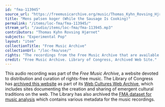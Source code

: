 ```yaml
---
id: "fma-113945"
source_url: "https://freemusicarchive.org/music/Thomas_Kyhn_Rovsing_Hjrnet/2015021275957958/Thomas_Kyhn_Rovsing_Hjrnet_-_Mens_plsen_koger_While_the_Sausage_Is_Cooking"
title: "Mens pølsen koger (While the Sausage Is Cooking)"
permalink: "/items/loc-fma/fma-113945/"
stream_url: "/audio/items/loc-fma/fma-113945.mp3"
contributors: "Thomas Kyhn Rovsing Hjørnet"
subjects: "Experimental Pop"
layout: "item"
collectionTitle: "Free Music Archive"
collectionUrl: "/loc-fma/use/"
rights: "The recordings from the Free Music Archive that are available on Citizen DJ have a CC0 1.0 Universal License (Public Domain Dedication) which means you can copy, modify, distribute and perform the work, even for commercial purposes, all without asking permission."
credit: "Free Music Archive. Library of Congress, Archived Web Site."
---
```


This audio recording was part of the _Free Music Archive_, a website devoted to distribution and curation of rights-free music. The Library of Congress has [archived this website](https://www.loc.gov/item/lcwaN0026492/) as part of its [Web Cultures Web Archive](https://www.loc.gov/collections/web-cultures-web-archive/about-this-collection/), which includes sites documenting the creation and sharing of emergent cultural traditions on the web. The Library has also archived the [FMA dataset for music analysis](https://catalog.loc.gov/vwebv/search?searchCode=LCCN&searchArg=2018655052&searchType=1&permalink=y) which contains various metadata for the music recordings.